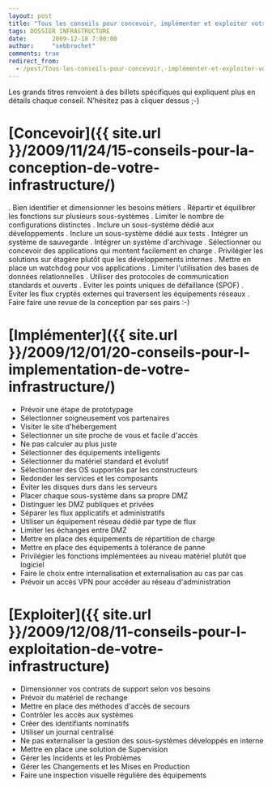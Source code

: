 ```yaml
---
layout: post
title: "Tous les conseils pour concevoir, implémenter et exploiter votre infrastructure informatique"
tags: DOSSIER INFRASTRUCTURE
date:       2009-12-18 7:00:00
author:     "sebbrochet"
comments: true
redirect_from:
  - /post/Tous-les-conseils-pour-concevoir,-implémenter-et-exploiter-votre-infrastructure-informatique/
---
```


Les grands titres renvoient à des billets spécifiques qui expliquent plus en détails chaque conseil.
N'hésitez pas à cliquer dessus ;-)

# [Concevoir]({{ site.url }}/2009/11/24/15-conseils-pour-la-conception-de-votre-infrastructure/)

. Bien identifier et dimensionner les besoins métiers
. Répartir et équilibrer les fonctions sur plusieurs sous-systèmes
. Limiter le nombre de configurations distinctes
. Inclure un sous-système dédié aux développements
. Inclure un sous-système dédié aux tests
. Intégrer un système de sauvegarde
. Intégrer un système d'archivage
. Sélectionner ou concevoir des applications qui montent facilement en charge
. Privilégier les solutions sur étagère plutôt que les développements internes
. Mettre en place un watchdog pour vos applications
. Limiter l'utilisation des bases de données relationnelles
. Utiliser des protocoles de communication standards et ouverts
. Eviter les points uniques de défaillance (SPOF)
. Eviter les flux cryptés externes qui traversent les équipements réseaux
. Faire faire une revue de la conception par ses pairs :-)

# [Implémenter]({{ site.url }}/2009/12/01/20-conseils-pour-l-implementation-de-votre-infrastructure/)

* Prévoir une étape de prototypage
* Sélectionner soigneusement vos partenaires
* Visiter le site d'hébergement
* Sélectionner un site proche de vous et facile d'accès
* Ne pas calculer au plus juste
* Sélectionner des équipements intelligents
* Sélectionner du matériel standard et évolutif
* Sélectionner des OS supportés par les constructeurs
* Redonder les services et les composants
* Éviter les disques durs dans les serveurs
* Placer chaque sous-système dans sa propre DMZ
* Distinguer les DMZ publiques et privées
* Séparer les flux applicatifs et administratifs
* Utiliser un équipement réseau dédié par type de flux
* Limiter les échanges entre DMZ
* Mettre en place des équipements de répartition de charge
* Mettre en place des équipements à tolérance de panne
* Privilégier les fonctions implémentées au niveau matériel plutôt que logiciel
* Faire le choix entre internalisation et externalisation au cas par cas
* Prévoir un accès VPN pour accéder au réseau d'administration

# [Exploiter]({{ site.url }}/2009/12/08/11-conseils-pour-l-exploitation-de-votre-infrastructure)

* Dimensionner vos contrats de support selon vos besoins
* Prévoir du matériel de rechange
* Mettre en place des méthodes d'accès de secours
* Contrôler les accès aux systèmes
* Créer des identifiants nominatifs
* Utiliser un journal centralisé
* Ne pas externaliser la gestion des sous-systèmes développés en interne
* Mettre en place une solution de Supervision
* Gérer les Incidents et les Problèmes
* Gérer les Changements et les Mises en Production
* Faire une inspection visuelle régulière des équipements